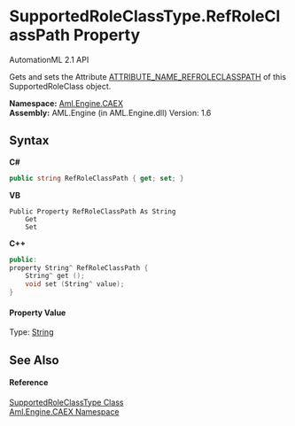 # SupportedRoleClassType.RefRoleClassPath Property 
AutomationML 2.1 API 

Gets and sets the Attribute <a href="F_Aml_Engine_CAEX_CAEX_CLASSModel_TagNames_ATTRIBUTE_NAME_REFROLECLASSPATH">ATTRIBUTE_NAME_REFROLECLASSPATH</a> of this SupportedRoleClass object.

**Namespace:**&nbsp;<a href="N_Aml_Engine_CAEX">Aml.Engine.CAEX</a><br />**Assembly:**&nbsp;AML.Engine (in AML.Engine.dll) Version: 1.6

## Syntax

**C#**<br />
``` C#
public string RefRoleClassPath { get; set; }
```

**VB**<br />
``` VB
Public Property RefRoleClassPath As String
	Get
	Set
```

**C++**<br />
``` C++
public:
property String^ RefRoleClassPath {
	String^ get ();
	void set (String^ value);
}
```


#### Property Value
Type: <a href="https://docs.microsoft.com/dotnet/api/system.string" target="_parent" rel="noopener noreferrer">String</a>

## See Also


#### Reference
<a href="T_Aml_Engine_CAEX_SupportedRoleClassType">SupportedRoleClassType Class</a><br /><a href="N_Aml_Engine_CAEX">Aml.Engine.CAEX Namespace</a><br />